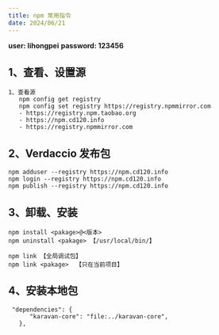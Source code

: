 ```yaml
---
title: npm 常用指令
date: 2024/06/21
---
```


**user: lihongpei**
**password: 123456**

## 1、查看、设置源

```
1、查看源
   npm config get registry
   npm config set registry https://registry.npmmirror.com
   - https://registry.npm.taobao.org
   - https://npm.cd120.info
   - https://registry.npmmirror.com

```

## 2、Verdaccio 发布包

```
npm adduser --registry https://npm.cd120.info
npm login --registry https://npm.cd120.info
npm publish --registry https://npm.cd120.info
```

## 3、卸载、安装

```
npm install <pakage>@<版本>
npm uninstall <pakage> 【/usr/local/bin/】

npm link 【全局调试包】
npm link <pakage>  【只在当前项目】

```

## 4、安装本地包

```
 "dependencies": {
      "karavan-core": "file:../karavan-core",
   },
```
